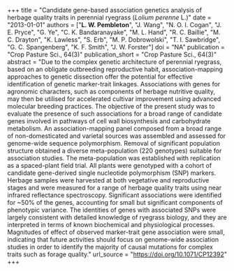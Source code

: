 +++
title = "Candidate gene-based association genetics analysis of herbage quality traits in perennial ryegrass (<i>Lolium perenne</i> L.)"
date = "2013-01-01"
authors = ["**L. W. Pembleton**", "J. Wang", "N. O. I. Cogan", "J. E. Pryce", "G. Ye", "C. K. Bandaranayake", "M. L. Hand", "R. C. Baillie", "M. C. Drayton", "K. Lawless", "S. Erb", "M. P. Dobrowolski", "T. I. Sawbridge", "G. C. Spangenberg", "K. F. Smith", "J. W. Forster"]
doi = "NA"
publication = "Crop Pasture Sci., 64(3)"
publication_short = "Crop Pasture Sci., 64(3)"
abstract = "Due to the complex genetic architecture of perennial ryegrass, based on an obligate outbreeding reproductive habit, association-mapping approaches to genetic dissection offer the potential for effective identification of genetic marker-trait linkages. Associations with genes for agronomic characters, such as components of herbage nutritive quality, may then be utilised for accelerated cultivar improvement using advanced molecular breeding practices. The objective of the present study was to evaluate the presence of such associations for a broad range of candidate genes involved in pathways of cell wall biosynthesis and carbohydrate metabolism. An association-mapping panel composed from a broad range of non-domesticated and varietal sources was assembled and assessed for genome-wide sequence polymorphism. Removal of significant population structure obtained a diverse meta-population (220 genotypes) suitable for association studies. The meta-population was established with replication as a spaced-plant field trial. All plants were genotyped with a cohort of candidate gene-derived single nucleotide polymorphism (SNP) markers. Herbage samples were harvested at both vegetative and reproductive stages and were measured for a range of herbage quality traits using near infrared reflectance spectroscopy. Significant associations were identified for ~50% of the genes, accounting for small but significant components of phenotypic variance. The identities of genes with associated SNPs were largely consistent with detailed knowledge of ryegrass biology, and they are interpreted in terms of known biochemical and physiological processes. Magnitudes of effect of observed marker-trait gene association were small, indicating that future activities should focus on genome-wide association studies in order to identify the majority of causal mutations for complex traits such as forage quality."
url_source = "https://doi.org/10.1071/CP12392"
+++

